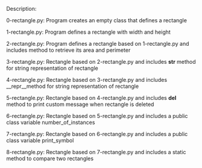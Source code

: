 Description:

0-rectangle.py: Program creates an empty class that defines a rectangle

1-rectangle.py: Program defines a rectangle with width and height

2-rectangle.py: Program defines a rectangle based on 1-rectangle.py and includes method to retrieve its area and perimeter

3-rectangle.py: Rectangle based on 2-rectangle.py and includes __str__ method for string representation of rectangle

4-rectangle.py: Rectangle based on 3-rectangle.py and includes __repr__method for string representation of rectangle

5-rectangle.py: Rectangle based on 4-rectangle.py and includes __del__ method to print custom message when rectangle is deleted

6-rectangle.py: Rectangle based on 5-rectangle.py and includes a public class variable number_of_instances

7-rectangle.py: Rectangle based on 6-rectangle.py and includes a public class variable print_symbol

8-rectangle.py: Rectangle based on 7-rectangle.py and includes a static method to compare two rectangles

